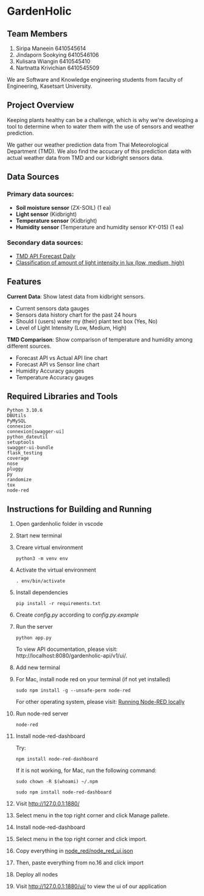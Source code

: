 GardenHolic
===============
## Team Members
1. Siripa Maneein 6410545614
2. Jindaporn Sookying 6410546106
3. Kulisara Wiangin 6410545410
4. Nartnatta Krivichian 6410545509

We are Software and Knowledge engineering students from faculty of Engineering, Kasetsart University.

## Project Overview

Keeping plants healthy can be a challenge, which is why we're developing a tool to determine when to water them with the use of sensors and weather prediction. 

We gather our weather prediction data from Thai Meteorological Department (TMD). We also find the accucary of this prediction data with actual weather data from TMD and our kidbright sensors data.

## Data Sources
### Primary data sources:

- **Soil moisture sensor** (ZX-SOIL) (1 ea)
- **Light sensor** (Kidbright)
- **Temperature sensor** (Kidbright)
- **Humidity sensor** (Temperature and humidity sensor KY-015) (1 ea)

### Secondary data sources: 

- [TMD API Forecast Daily](https://data.tmd.go.th/nwpapi/doc/apidoc/location/forecast_daily.html)
- [Classification of amount of light intensity in lux (low, medium, high)](https://sustainablecampus.unimelb.edu.au/__data/assets/pdf_file/0005/2839190/Indoor-plant-workshop-Light-and-Moisture-Requirements.pdf)



## Features
**Current Data**: Show latest data from kidbright sensors.
- Current sensors data gauges
- Sensors data history chart for the past 24 hours
- Should I (users) water my (their) plant text box (Yes, No)
- Level of Light Intensity (Low, Medium, High)

**TMD Comparison**: Show comparison of temperature and humidity among different sources.
- Forecast API vs Actual API line chart
- Forecast API vs Sensor line chart
- Humidity Accuracy gauges
- Temperature Accuracy gauges



## Required Libraries and Tools 
```
Python 3.10.6
DBUtils
PyMySQL
connexion
connexion[swagger-ui]
python_dateutil
setuptools
swagger-ui-bundle
flask_testing
coverage
nose
pluggy
py
randomize
tox
node-red
```

## Instructions for Building and Running
1. Open gardenholic folder in vscode
2. Start new terminal
3. Creare virtual environment
    ```
    python3 -m venv env
    ```
4. Activate the virtual environment
    ```
    . env/bin/activate
    ```
5. Install dependencies
    ```
    pip install -r requirements.txt
    ```
6. Create *config.py* according to *config.py.example*
7. Run the server
    ```
    python app.py
    ```
    To view API documentation, please visit: http://localhost:8080/gardenholic-api/v1/ui/.
8. Add new terminal
9. For Mac, install node red on your terminal (if not yet installed) 
    ```
    sudo npm install -g --unsafe-perm node-red
    ```
    For other operating system, please visit: [Running Node-RED locally](https://nodered.org/docs/getting-started/local)

10. Run node-red server
    ```
    node-red
    ```
11. Install node-red-dashboard

    Try:
    ```
    npm install node-red-dashboard
    ```
    If it is not working, for Mac, run the following command:
    ```
    sudo chown -R $(whoami) ~/.npm
    ```
    ```
    sudo npm install node-red-dashboard
    ```
12. Visit http://127.0.0.1:1880/ 
13. Select menu in the top right corner and click Manage pallete. 
14. Install node-red-dashboard
15. Select menu in the top right corner and click import. 
16. Copy everything in [node_red/node_red_ui.json](node_red/node_red_ui.json)
17. Then, paste everything from no.16 and click import
18. Deploy all nodes
19. Visit http://127.0.0.1:1880/ui/ to view the ui of our application
